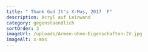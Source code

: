 ```yaml
---
title: " Thank God It's X-Mas, 2017  F"
description: Acryl auf Leinwand
category: gegenstaendlich
sortOrder: 3
imageUrl: /uploads/Armee-ohne-Eigenschaften-IV.jpg
imageAlt: x-mas
---
```


